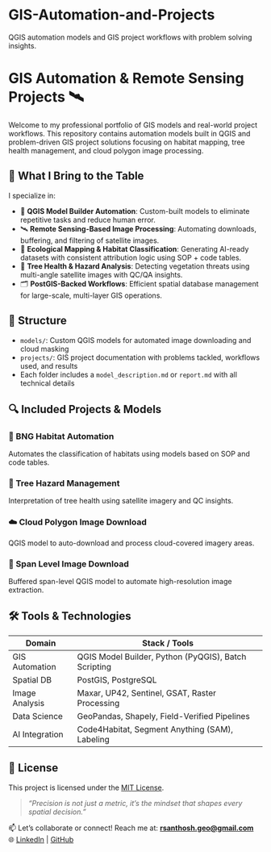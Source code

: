 # GIS-Automation-and-Projects
QGIS automation models and GIS project workflows with problem solving insights.

# GIS Automation & Remote Sensing Projects 🛰️

Welcome to my professional portfolio of GIS models and real-world project workflows. This repository contains automation models built in QGIS and problem-driven GIS project solutions focusing on habitat mapping, tree health management, and cloud polygon image processing.

## 🧠 What I Bring to the Table

I specialize in:

- 🚀 **QGIS Model Builder Automation**: Custom-built models to eliminate repetitive tasks and reduce human error.
- 🛰️ **Remote Sensing-Based Image Processing**: Automating downloads, buffering, and filtering of satellite images.
- 🌿 **Ecological Mapping & Habitat Classification**: Generating AI-ready datasets with consistent attribution logic using SOP + code tables.
- 🌳 **Tree Health & Hazard Analysis**: Detecting vegetation threats using multi-angle satellite images with QC/QA insights.
- 🗂️ **PostGIS-Backed Workflows**: Efficient spatial database management for large-scale, multi-layer GIS operations.


## 📁 Structure

- `models/`: Custom QGIS models for automated image downloading and cloud masking
- `projects/`: GIS project documentation with problems tackled, workflows used, and results
- Each folder includes a `model_description.md` or `report.md` with all technical details

## 🔍 Included Projects & Models

### 🌿 BNG Habitat Automation
Automates the classification of habitats using models based on SOP and code tables.

### 🌳 Tree Hazard Management
Interpretation of tree health using satellite imagery and QC insights.

### ☁️ Cloud Polygon Image Download
QGIS model to auto-download and process cloud-covered imagery areas.

### 📏 Span Level Image Download
Buffered span-level QGIS model to automate high-resolution image extraction.

## 🛠️ Tools & Technologies

| Domain           | Stack / Tools                                      |
|------------------|----------------------------------------------------|
| GIS Automation   | QGIS Model Builder, Python (PyQGIS), Batch Scripting |
| Spatial DB       | PostGIS, PostgreSQL                                |
| Image Analysis   | Maxar, UP42, Sentinel, GSAT, Raster Processing     |
| Data Science     | GeoPandas, Shapely, Field-Verified Pipelines       |
| AI Integration   | Code4Habitat, Segment Anything (SAM), Labeling     |


## 📜 License

This project is licensed under the [MIT License](LICENSE).

> _“Precision is not just a metric, it’s the mindset that shapes every spatial decision.”_

📫 Let’s collaborate or connect! Reach me at: **rsanthosh.geo@gmail.com**  
🌐 [LinkedIn](https://linkedin.com/in/rsanthoshgeo) | [GitHub](https://github.com/rsanthosh-geo)

